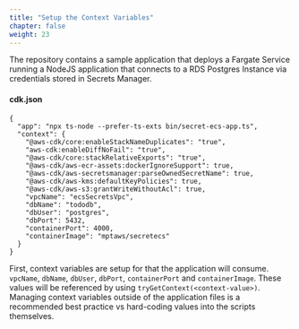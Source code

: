 ```yaml
---
title: "Setup the Context Variables"
chapter: false
weight: 23
---
```


The repository contains a sample application that deploys a Fargate Service running a NodeJS application that connects to a RDS Postgres Instance via credentials stored in Secrets Manager.

#### cdk.json
```
{
  "app": "npx ts-node --prefer-ts-exts bin/secret-ecs-app.ts",
  "context": {
    "@aws-cdk/core:enableStackNameDuplicates": "true",
    "aws-cdk:enableDiffNoFail": "true",
    "@aws-cdk/core:stackRelativeExports": "true",
    "@aws-cdk/aws-ecr-assets:dockerIgnoreSupport": true,
    "@aws-cdk/aws-secretsmanager:parseOwnedSecretName": true,
    "@aws-cdk/aws-kms:defaultKeyPolicies": true,
    "@aws-cdk/aws-s3:grantWriteWithoutAcl": true,
    "vpcName": "ecsSecretsVpc",
    "dbName": "tododb",
    "dbUser": "postgres",
    "dbPort": 5432,
    "containerPort": 4000,
    "containerImage": "mptaws/secretecs"
  }
}
```
First, context variables are setup for that the application will consume.   `vpcName`, `dbName`, `dbUser`, `dbPort`, `containerPort` and `containerImage`.  These values will be referenced by using `tryGetContext(<context-value>)`.   Managing context variables outside of the application files is a recommended best practice vs hard-coding values into the scripts themselves.  